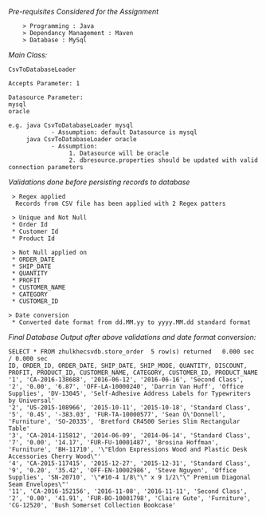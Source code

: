 *Pre-requisites Considered for the Assignment*
        
        > Programming : Java
        > Dependancy Management : Maven
        > Database : MySql 

*Main Class:*

    CsvToDatabaseLoader

    Accepts Parameter: 1 

    Datasource Parameter:
    mysql
    oracle

    e.g. java CsvToDatabaseLoader mysql
                - Assumption: default Datasource is mysql
         java CsvToDatabaseLoader oracle 
                - Assumption:
                     1. Datasource will be oracle
                     2. dbresource.properties should be updated with valid connection parameters

*Validations done before persisting records to database*
     
     > Regex applied
      Records from CSV file has been applied with 2 Regex patters

     > Unique and Not Null
     * Order Id
     * Customer Id
     * Product Id

     > Not Null applied on
     * ORDER_DATE
     * SHIP_DATE
     * QUANTITY
     * PROFIT
     * CUSTOMER_NAME
     * CATEGORY
     * CUSTOMER_ID

    > Date conversion
     * Converted date format from dd.MM.yy to yyyy.MM.dd standard format

*Final Database Output after above validations and date format conversion:*

    SELECT * FROM zhulkhecsvdb.store_order 	5 row(s) returned	0.000 sec / 0.000 sec
    ID, ORDER_ID, ORDER_DATE, SHIP_DATE, SHIP_MODE, QUANTITY, DISCOUNT, PROFIT, PRODUCT_ID, CUSTOMER_NAME, CATEGORY, CUSTOMER_ID, PRODUCT_NAME
    '1', 'CA-2016-138688', '2016-06-12', '2016-06-16', 'Second Class', '2', '0.00', '6.87', 'OFF-LA-10000240', 'Darrin Van Huff', 'Office Supplies', 'DV-13045', 'Self-Adhesive Address Labels for Typewriters by Universal'
    '2', 'US-2015-108966', '2015-10-11', '2015-10-18', 'Standard Class', '5', '0.45', '-383.03', 'FUR-TA-10000577', 'Sean O\'Donnell', 'Furniture', 'SO-20335', 'Bretford CR4500 Series Slim Rectangular Table'
    '3', 'CA-2014-115812', '2014-06-09', '2014-06-14', 'Standard Class', '7', '0.00', '14.17', 'FUR-FU-10001487', 'Brosina Hoffman', 'Furniture', 'BH-11710', '\"Eldon Expressions Wood and Plastic Desk Accessories Cherry Wood\"'
    '4', 'CA-2015-117415', '2015-12-27', '2015-12-31', 'Standard Class', '9', '0.20', '35.42', 'OFF-EN-10002986', 'Steve Nguyen', 'Office Supplies', 'SN-20710', '\"#10-4 1/8\"\" x 9 1/2\"\" Premium Diagonal Seam Envelopes\"'
    '11', 'CA-2016-152156', '2016-11-08', '2016-11-11', 'Second Class', '2', '0.00', '41.91', 'FUR-BO-10001798', 'Claire Gute', 'Furniture', 'CG-12520', 'Bush Somerset Collection Bookcase'


          




